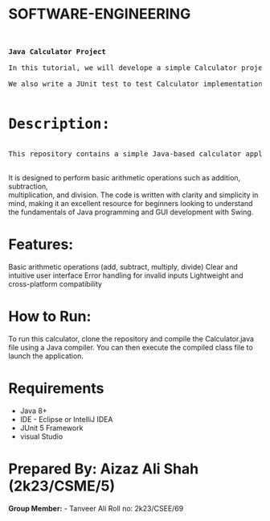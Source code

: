 <h1>SOFTWARE-ENGINEERING</h1></br>
<PRE><b>Java Calculator Project</b></br>
In this tutorial, we will develope a simple Calculator project using Java Swing<br>
We also write a JUnit test to test Calculator implementation logic<br>
<h1>Description:</h1> <br>This repository contains a simple Java-based calculator application.</PRE> <br>It is designed to perform basic arithmetic operations such as addition, subtraction,</br> multiplication, and division. The code is written with clarity and simplicity in mind, making it an excellent resource for beginners looking to understand the fundamentals of Java programming and GUI development with Swing.

<h1>Features:</h1>
Basic arithmetic operations (add, subtract, multiply, divide)
Clear and intuitive user interface
Error handling for invalid inputs
Lightweight and cross-platform compatibility


<h1>How to Run:</h1> To run this calculator, clone the repository and compile the Calculator.java file using a Java compiler. 
You can then execute the compiled class file to launch the application.

  
  <h1>Requirements</h1></PRE>

- Java 8+
- IDE - Eclipse or IntelliJ IDEA
- JUnit 5 Framework
- visual Studio

<h1>Prepared By: Aizaz Ali Shah (2k23/CSME/5) </h1>
<b>Group Member:</b>
- Tanveer Ali 
Roll no: 2k23/CSEE/69
